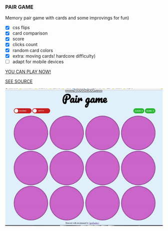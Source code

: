 ### PAIR GAME

Memory pair game with cards and some improvings for fun) 

- [x] css flips
- [x] card comparison
- [x] score
- [x] clicks count
- [x] random card colors
- [x] extra: moving cards! hardcore difficulty)
- [ ] adapt for mobile devices

[YOU CAN PLAY NOW!](https://igorkurkov.github.io/pair-game/)

[SEE SOURCE](https://github.com/IgorKurkov/pair-game)

![screen](pair-game-how-to.gif)